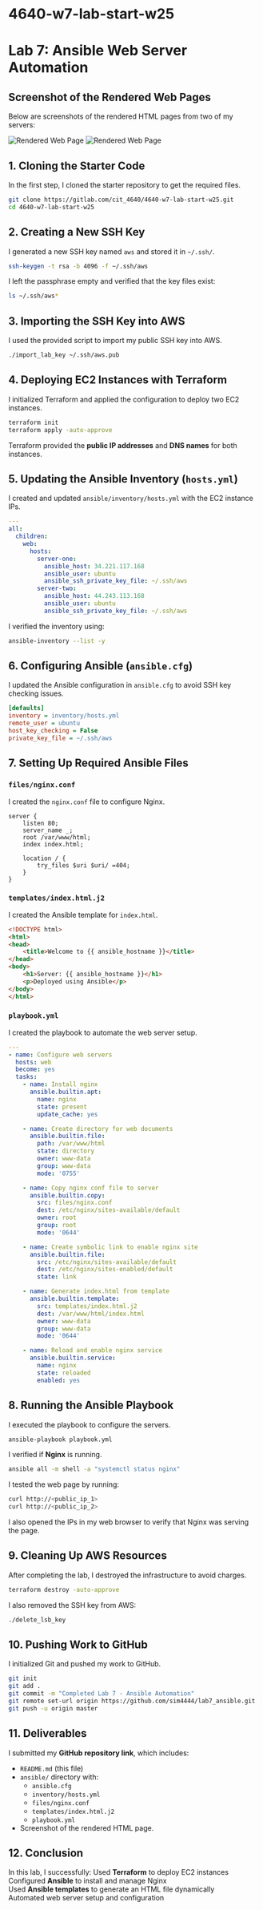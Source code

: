# 4640-w7-lab-start-w25

# Lab 7: Ansible Web Server Automation

## Screenshot of the Rendered Web Pages
Below are screenshots of the rendered HTML pages from two of my servers:

![Rendered Web Page](screenshots/screenshot1.png) 
![Rendered Web Page](screenshots/screenshot1.png) 

## **1. Cloning the Starter Code**
In the first step, I cloned the starter repository to get the required files.
```bash
git clone https://gitlab.com/cit_4640/4640-w7-lab-start-w25.git
cd 4640-w7-lab-start-w25
```

## **2. Creating a New SSH Key**
I generated a new SSH key named `aws` and stored it in `~/.ssh/`.
```bash
ssh-keygen -t rsa -b 4096 -f ~/.ssh/aws
```
I left the passphrase empty and verified that the key files exist:
```bash
ls ~/.ssh/aws*
```

## **3. Importing the SSH Key into AWS**
I used the provided script to import my public SSH key into AWS.
```bash
./import_lab_key ~/.ssh/aws.pub
```

## **4. Deploying EC2 Instances with Terraform**
I initialized Terraform and applied the configuration to deploy two EC2 instances.
```bash
terraform init
terraform apply -auto-approve
```
Terraform provided the **public IP addresses** and **DNS names** for both instances.

## **5. Updating the Ansible Inventory (`hosts.yml`)**
I created and updated `ansible/inventory/hosts.yml` with the EC2 instance IPs.
```yaml
---
all:
  children:
    web:
      hosts:
        server-one:
          ansible_host: 34.221.117.168
          ansible_user: ubuntu
          ansible_ssh_private_key_file: ~/.ssh/aws
        server-two:
          ansible_host: 44.243.113.168
          ansible_user: ubuntu
          ansible_ssh_private_key_file: ~/.ssh/aws
```
I verified the inventory using:
```bash
ansible-inventory --list -y
```

## **6. Configuring Ansible (`ansible.cfg`)**
I updated the Ansible configuration in `ansible.cfg` to avoid SSH key checking issues.
```ini
[defaults]
inventory = inventory/hosts.yml
remote_user = ubuntu
host_key_checking = False
private_key_file = ~/.ssh/aws
```

## **7. Setting Up Required Ansible Files**
### **`files/nginx.conf`**
I created the `nginx.conf` file to configure Nginx.
```nginx
server {
    listen 80;
    server_name _;
    root /var/www/html;
    index index.html;

    location / {
        try_files $uri $uri/ =404;
    }
}
```

### **`templates/index.html.j2`**
I created the Ansible template for `index.html`.
```html
<!DOCTYPE html>
<html>
<head>
    <title>Welcome to {{ ansible_hostname }}</title>
</head>
<body>
    <h1>Server: {{ ansible_hostname }}</h1>
    <p>Deployed using Ansible</p>
</body>
</html>
```

### **`playbook.yml`**
I created the playbook to automate the web server setup.
```yaml
---
- name: Configure web servers
  hosts: web
  become: yes
  tasks:
    - name: Install nginx
      ansible.builtin.apt:
        name: nginx
        state: present
        update_cache: yes

    - name: Create directory for web documents
      ansible.builtin.file:
        path: /var/www/html
        state: directory
        owner: www-data
        group: www-data
        mode: '0755'

    - name: Copy nginx conf file to server
      ansible.builtin.copy:
        src: files/nginx.conf
        dest: /etc/nginx/sites-available/default
        owner: root
        group: root
        mode: '0644'

    - name: Create symbolic link to enable nginx site
      ansible.builtin.file:
        src: /etc/nginx/sites-available/default
        dest: /etc/nginx/sites-enabled/default
        state: link

    - name: Generate index.html from template
      ansible.builtin.template:
        src: templates/index.html.j2
        dest: /var/www/html/index.html
        owner: www-data
        group: www-data
        mode: '0644'

    - name: Reload and enable nginx service
      ansible.builtin.service:
        name: nginx
        state: reloaded
        enabled: yes
```

## **8. Running the Ansible Playbook**
I executed the playbook to configure the servers.
```bash
ansible-playbook playbook.yml
```

I verified if **Nginx** is running.
```bash
ansible all -m shell -a "systemctl status nginx"
```

I tested the web page by running:
```bash
curl http://<public_ip_1>
curl http://<public_ip_2>
```

I also opened the IPs in my web browser to verify that Nginx was serving the page.

## **9. Cleaning Up AWS Resources**
After completing the lab, I destroyed the infrastructure to avoid charges.
```bash
terraform destroy -auto-approve
```
I also removed the SSH key from AWS:
```bash
./delete_lsb_key
```

## **10. Pushing Work to GitHub**
I initialized Git and pushed my work to GitHub.
```bash
git init
git add .
git commit -m "Completed Lab 7 - Ansible Automation"
git remote set-url origin https://github.com/sim4444/lab7_ansible.git
git push -u origin master
```

## **11. Deliverables**
I submitted my **GitHub repository link**, which includes:
- `README.md` (this file)
- `ansible/` directory with:
  - `ansible.cfg`
  - `inventory/hosts.yml`
  - `files/nginx.conf`
  - `templates/index.html.j2`
  - `playbook.yml`
- Screenshot of the rendered HTML page.

## **12. Conclusion**
In this lab, I successfully:
Used **Terraform** to deploy EC2 instances  
Configured **Ansible** to install and manage Nginx  
Used **Ansible templates** to generate an HTML file dynamically  
Automated web server setup and configuration  


